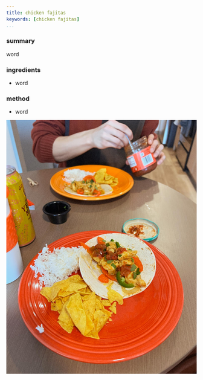 ```yaml
---
title: chicken fajitas
keywords: [chicken fajitas]
...
```


### summary
word

### ingredients
- word

### method
- word

![](img/2.jpg)
